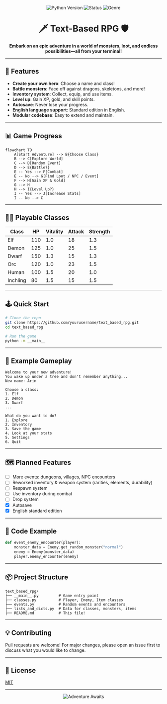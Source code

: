 <p align="center">
  <img src="https://img.shields.io/badge/Python-3.10+-blue?logo=python" alt="Python Version">
  <img src="https://img.shields.io/badge/Status-Work%20In%20Progress-yellow" alt="Status">
  <img src="https://img.shields.io/badge/Genre-Text--Based%20RPG-green" alt="Genre">
</p>

<h1 align="center">🗡️ Text-Based RPG 🛡️</h1>
<p align="center">
  <b>Embark on an epic adventure in a world of monsters, loot, and endless possibilities—all from your terminal!</b>
</p>

---

## 🚀 Features

- **Create your own hero**: Choose a name and class!
- **Battle monsters**: Face off against dragons, skeletons, and more!
- **Inventory system**: Collect, equip, and use items.
- **Level up**: Gain XP, gold, and skill points.
- **Autosave**: Never lose your progress.
- **English language support**: Standard edition in English.
- **Modular codebase**: Easy to extend and maintain.

---

## 📊 Game Progress

```mermaid
flowchart TD
    A[Start Adventure] --> B{Choose Class}
    B --> C[Explore World]
    C --> D[Random Event]
    D --> E{Battle?}
    E -- Yes --> F[Combat]
    E -- No --> G[Find Loot / NPC / Event]
    F --> H[Gain XP & Gold]
    G --> H
    H --> I{Level Up?}
    I -- Yes --> J[Increase Stats]
    I -- No --> C
```

---

## 🧙‍♂️ Playable Classes

| Class    | HP   | Vitality | Attack | Strength |
|----------|------|----------|--------|----------|
| Elf      | 110  | 1.0      | 18     | 1.3      |
| Demon    | 125  | 1.0      | 25     | 1.5      |
| Dwarf    | 150  | 1.3      | 15     | 1.3      |
| Orc      | 120  | 1.0      | 23     | 1.5      |
| Human    | 100  | 1.5      | 20     | 1.0      |
| Inchling | 80   | 1.5      | 15     | 1.5      |

---

## 🕹️ Quick Start

```bash
# Clone the repo
git clone https://github.com/yourusername/text_based_rpg.git
cd text_based_rpg

# Run the game
python -m __main__
```

---

## 🏹 Example Gameplay

```text
Welcome to your new adventure!
You wake up under a tree and don't remember anything...
New name: Arin

Choose a class:
1. Elf
2. Demon
3. Dwarf
...

What do you want to do?
1. Explore
2. Inventory
3. Save the game
4. Look at your stats
5. Settings
6. Quit
```

---

## 🗺️ Planned Features

- [ ] More events: dungeons, villages, NPC encounters
- [ ] Reworked inventory & weapon system (rarities, elements, durability)
- [ ] Respawn system
- [ ] Use inventory during combat
- [ ] Drop system
- [x] Autosave
- [x] English standard edition

---

## 🧩 Code Example

```python
def event_enemy_encounter(player):
    monster_data = Enemy.get_random_monster("normal")
    enemy = Enemy(monster_data)
    player.enemy_encounter(enemy)
```

---

## 📦 Project Structure

```text
text_based_rpg/
├── __main__.py         # Game entry point
├── classes.py          # Player, Enemy, Item classes
├── events.py           # Random events and encounters
├── lists_and_dicts.py  # Data for classes, monsters, items
├── README.md           # This file!
```

---

## 💡 Contributing

Pull requests are welcome! For major changes, please open an issue first to discuss what you would like to change.

---

## 📜 License

[MIT](LICENSE)

---

<p align="center">
  <img src="https://img.shields.io/badge/Adventure%20Awaits-Play%20Now!-purple?style=for-the-badge" alt="Adventure Awaits">
</p>